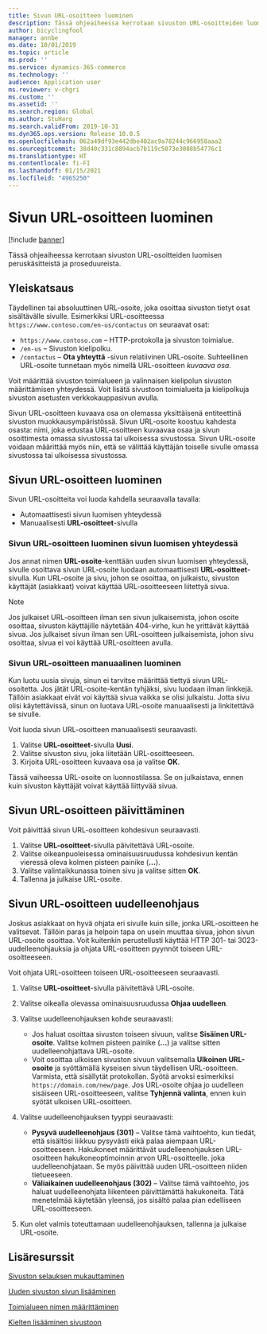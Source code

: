 ```yaml
---
title: Sivun URL-osoitteen luominen
description: Tässä ohjeaiheessa kerrotaan sivuston URL-osoitteiden luomisen peruskäsitteistä ja proseduureista.
author: bicyclingfool
manager: annbe
ms.date: 10/01/2019
ms.topic: article
ms.prod: ''
ms.service: dynamics-365-commerce
ms.technology: ''
audience: Application user
ms.reviewer: v-chgri
ms.custom: ''
ms.assetid: ''
ms.search.region: Global
ms.author: StuHarg
ms.search.validFrom: 2019-10-31
ms.dyn365.ops.version: Release 10.0.5
ms.openlocfilehash: 062a49df93e442dbe402ac9a78244c966958aaa2
ms.sourcegitcommit: 38d40c331c8894acb7b119c5073e3088b54776c1
ms.translationtype: HT
ms.contentlocale: fi-FI
ms.lasthandoff: 01/15/2021
ms.locfileid: "4965250"
---
```

# <a name="create-a-page-url"></a>Sivun URL-osoitteen luominen


[!include [banner](includes/banner.md)]

Tässä ohjeaiheessa kerrotaan sivuston URL-osoitteiden luomisen peruskäsitteistä ja proseduureista.

## <a name="overview"></a>Yleiskatsaus

Täydellinen tai absoluuttinen URL-osoite, joka osoittaa sivuston tietyt osat sisältävälle sivulle. Esimerkiksi URL-osoitteessa `https://www.contoso.com/en-us/contactus` on seuraavat osat:

- `https://www.contoso.com` – HTTP-protokolla ja sivuston toimialue.
- `/en-us` – Sivuston kielipolku.
- `/contactus` – **Ota yhteyttä** -sivun relatiivinen URL-osoite. Suhteellinen URL-osoite tunnetaan myös nimellä URL-osoitteen *kuvaava osa*.

Voit määrittää sivuston toimialueen ja valinnaisen kielipolun sivuston määrittämisen yhteydessä. Voit lisätä sivustoon toimialueita ja kielipolkuja sivuston asetusten verkkokauppasivun avulla.

Sivun URL-osoitteen kuvaava osa on olemassa yksittäisenä entiteettinä sivuston muokkausympäristössä. Sivun URL-osoite koostuu kahdesta osasta: nimi, joka edustaa URL-osoitteen kuvaavaa osaa ja sivun osoittimesta omassa sivustossa tai ulkoisessa sivustossa. Sivun URL-osoite voidaan määrittää myös niin, että se välittää käyttäjän toiselle sivulle omassa sivustossa tai ulkoisessa sivustossa.

## <a name="create-a-page-url"></a>Sivun URL-osoitteen luominen

Sivun URL-osoitteita voi luoda kahdella seuraavalla tavalla:

- Automaattisesti sivun luomisen yhteydessä
- Manuaalisesti **URL-osoitteet**-sivulla

### <a name="create-a-page-url-when-you-create-a-page"></a>Sivun URL-osoitteen luominen sivun luomisen yhteydessä

Jos annat nimen **URL-osoite**-kenttään uuden sivun luomisen yhteydessä, sivulle osoittava sivun URL-osoite luodaan automaattisesti **URL-osoitteet**-sivulla. Kun URL-osoite ja sivu, johon se osoittaa, on julkaistu, sivuston käyttäjät (asiakkaat) voivat käyttää URL-osoitteeseen liitettyä sivua.

> [!NOTE]
> Jos julkaiset URL-osoitteen ilman sen sivun julkaisemista, johon osoite osoittaa, sivuston käyttäjille näytetään 404-virhe, kun he yrittävät käyttää sivua. Jos julkaiset sivun ilman sen URL-osoitteen julkaisemista, johon sivu osoittaa, sivua ei voi käyttää URL-osoitteen avulla.

### <a name="manually-create-a-page-url"></a>Sivun URL-osoitteen manuaalinen luominen

Kun luotu uusia sivuja, sinun ei tarvitse määrittää tiettyä sivun URL-osoitetta. Jos jätät URL-osoite-kentän tyhjäksi, sivu luodaan ilman linkkejä. Tällöin asiakkaat eivät voi käyttää sivua vaikka se olisi julkaistu. Jotta sivu olisi käytettävissä, sinun on luotava URL-osoite manuaalisesti ja linkitettävä se sivulle.

Voit luoda sivun URL-osoitteen manuaalisesti seuraavasti.

1. Valitse **URL-osoitteet**-sivulla **Uusi**.
1. Valitse sivuston sivu, joka liitetään URL-osoitteeseen.
1. Kirjoita URL-osoitteen kuvaava osa ja valitse **OK**.

Tässä vaiheessa URL-osoite on luonnostilassa. Se on julkaistava, ennen kuin sivuston käyttäjät voivat käyttää liittyvää sivua.

## <a name="update-a-page-url"></a>Sivun URL-osoitteen päivittäminen

Voit päivittää sivun URL-osoitteen kohdesivun seuraavasti.

1. Valitse **URL-osoitteet**-sivulla päivitettävä URL-osoite.
1. Valitse oikeanpuoleisessa ominaisuusruudussa kohdesivun kentän vieressä oleva kolmen pisteen painike (**...**).
1. Valitse valintaikkunassa toinen sivu ja valitse sitten **OK**.
1. Tallenna ja julkaise URL-osoite.

## <a name="redirect-a-page-url"></a>Sivun URL-osoitteen uudelleenohjaus

Joskus asiakkaat on hyvä ohjata eri sivulle kuin sille, jonka URL-osoitteen he valitsevat. Tällöin paras ja helpoin tapa on usein muuttaa sivua, johon sivun URL-osoite osoittaa. Voit kuitenkin perustellusti käyttää HTTP 301- tai 3023-uudelleenohjauksia ja ohjata URL-osoitteen pyynnöt toiseen URL-osoitteeseen.

Voit ohjata URL-osoitteen toiseen URL-osoitteeseen seuraavasti.

1. Valitse **URL-osoitteet**-sivulla päivitettävä URL-osoite.
1. Valitse oikealla olevassa ominaisuusruudussa **Ohjaa uudelleen**.
1. Valitse uudelleenohjauksen kohde seuraavasti:

    - Jos haluat osoittaa sivuston toiseen sivuun, valitse **Sisäinen URL-osoite**. Valitse kolmen pisteen painike (**...**) ja valitse sitten uudelleenohjattava URL-osoite.
    - Voit osoittaa ulkoisen sivuston sivuun valitsemalla **Ulkoinen URL-osoite** ja syöttämällä kyseisen sivun täydellisen URL-osoitteen. Varmista, että sisällytät protokollan. Syötä arvoksi esimerkiksi `https://domain.com/new/page`. Jos URL-osoite ohjaa jo uudelleen sisäiseen URL-osoitteeseen, valitse **Tyhjennä valinta**, ennen kuin syötät ulkoisen URL-osoitteen.

1. Valitse uudelleenohjauksen tyyppi seuraavasti:

    - **Pysyvä uudelleenohjaus (301)** – Valitse tämä vaihtoehto, kun tiedät, että sisältösi liikkuu pysyvästi eikä palaa aiempaan URL-osoitteeseen. Hakukoneet määrittävät uudelleenohjauksen URL-osoitteen hakukoneoptimoinnin arvon URL-osoitteelle. joka uudelleenohjataan. Se myös päivittää uuden URL-osoitteen niiden tietueeseen. 
    - **Väliaikainen uudelleenohjaus (302)** – Valitse tämä vaihtoehto, jos haluat uudelleenohjata liikenteen päivittämättä hakukoneita. Tätä menetelmää käytetään yleensä, jos sisältö palaa pian edelliseen URL-osoitteeseen.

1. Kun olet valmis toteuttamaan uudelleenohjauksen, tallenna ja julkaise URL-osoite.

## <a name="additional-resources"></a>Lisäresurssit

[Sivuston selauksen mukauttaminen](customize-site-navigation.md)

[Uuden sivuston sivun lisääminen](add-new-page.md)

[Toimialueen nimen määrittäminen](configure-your-domain-name.md)

[Kielten lisääminen sivustoon](add-languages-to-site.md)
